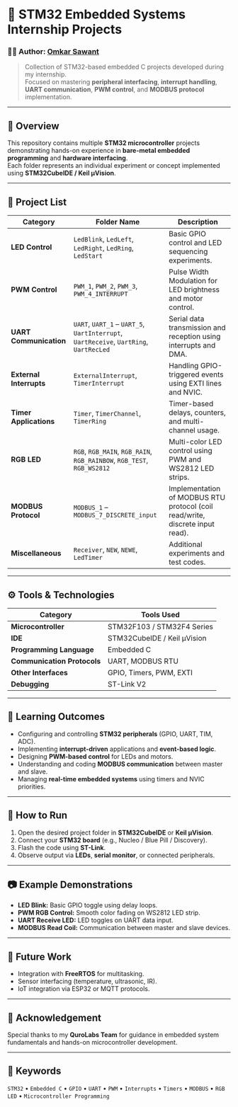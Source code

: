 # 🔧 STM32 Embedded Systems Internship Projects

### 👨‍💻 Author: [Omkar Sawant](https://github.com/OmkarSawant25)
> Collection of STM32-based embedded C projects developed during my internship.  
> Focused on mastering **peripheral interfacing**, **interrupt handling**, **UART communication**, **PWM control**, and **MODBUS protocol** implementation.

---

## 🧩 Overview
This repository contains multiple **STM32 microcontroller** projects demonstrating hands-on experience in **bare-metal embedded programming** and **hardware interfacing**.  
Each folder represents an individual experiment or concept implemented using **STM32CubeIDE / Keil µVision**.

---

## 📁 Project List

| Category | Folder Name | Description |
|-----------|--------------|-------------|
| **LED Control** | `LedBlink`, `LedLeft`, `LedRight`, `LedRing`, `LedStart` | Basic GPIO control and LED sequencing experiments. |
| **PWM Control** | `PWM_1`, `PWM_2`, `PWM_3`, `PWM_4_INTERRUPT` | Pulse Width Modulation for LED brightness and motor control. |
| **UART Communication** | `UART`, `UART_1` – `UART_5`, `UartInterrupt`, `UartReceive`, `UartRing`, `UartRecLed` | Serial data transmission and reception using interrupts and DMA. |
| **External Interrupts** | `ExternalInterrupt`, `TimerInterrupt` | Handling GPIO-triggered events using EXTI lines and NVIC. |
| **Timer Applications** | `Timer`, `TimerChannel`, `TimerRing` | Timer-based delays, counters, and multi-channel usage. |
| **RGB LED** | `RGB`, `RGB_MAIN`, `RGB_RAIN`, `RGB_RAINBOW`, `RGB_TEST`, `RGB_WS2812` | Multi-color LED control using PWM and WS2812 LED strips. |
| **MODBUS Protocol** | `MODBUS_1` – `MODBUS_7_DISCRETE_input` | Implementation of MODBUS RTU protocol (coil read/write, discrete input read). |
| **Miscellaneous** | `Receiver`, `NEW`, `NEWE`, `LedTimer` | Additional experiments and test codes. |

---

## ⚙️ Tools & Technologies

| Category | Tools Used |
|-----------|-------------|
| **Microcontroller** | STM32F103 / STM32F4 Series |
| **IDE** | STM32CubeIDE / Keil µVision |
| **Programming Language** | Embedded C |
| **Communication Protocols** | UART, MODBUS RTU |
| **Other Interfaces** | GPIO, Timers, PWM, EXTI |
| **Debugging** | ST-Link V2 |

---

## 🧠 Learning Outcomes
- Configuring and controlling **STM32 peripherals** (GPIO, UART, TIM, ADC).
- Implementing **interrupt-driven** applications and **event-based logic**.
- Designing **PWM-based control** for LEDs and motors.
- Understanding and coding **MODBUS communication** between master and slave.
- Managing **real-time embedded systems** using timers and NVIC priorities.

---

## 🚀 How to Run
1. Open the desired project folder in **STM32CubeIDE** or **Keil µVision**.
2. Connect your **STM32 board** (e.g., Nucleo / Blue Pill / Discovery).
3. Flash the code using **ST-Link**.
4. Observe output via **LEDs**, **serial monitor**, or connected peripherals.

---

## 📷 Example Demonstrations
- **LED Blink:** Basic GPIO toggle using delay loops.  
- **PWM RGB Control:** Smooth color fading on WS2812 LED strip.  
- **UART Receive LED:** LED toggles on UART data input.  
- **MODBUS Read Coil:** Communication between master and slave devices.  

---

## 🧩 Future Work
- Integration with **FreeRTOS** for multitasking.  
- Sensor interfacing (temperature, ultrasonic, IR).  
- IoT integration via ESP32 or MQTT protocols.  

---

## 🏁 Acknowledgement
Special thanks to my **QuroLabs Team** for guidance in embedded system fundamentals and hands-on microcontroller development.


---

## 📎 Keywords
`STM32` • `Embedded C` • `GPIO` • `UART` • `PWM` • `Interrupts` • `Timers` • `MODBUS` • `RGB LED` • `Microcontroller Programming`
